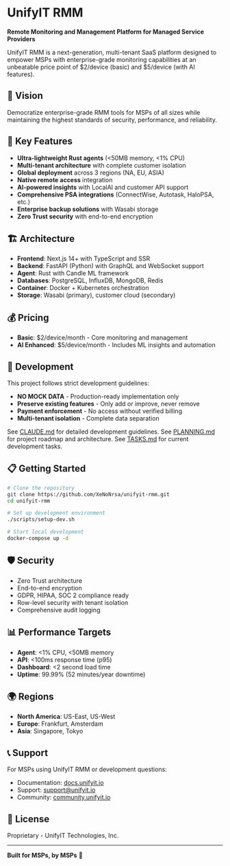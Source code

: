 # UnifyIT RMM

**Remote Monitoring and Management Platform for Managed Service Providers**

UnifyIT RMM is a next-generation, multi-tenant SaaS platform designed to empower MSPs with enterprise-grade monitoring capabilities at an unbeatable price point of $2/device (basic) and $5/device (with AI features).

## 🎯 Vision

Democratize enterprise-grade RMM tools for MSPs of all sizes while maintaining the highest standards of security, performance, and reliability.

## 🚀 Key Features

- **Ultra-lightweight Rust agents** (<50MB memory, <1% CPU)
- **Multi-tenant architecture** with complete customer isolation
- **Global deployment** across 3 regions (NA, EU, ASIA)
- **Native remote access** integration
- **AI-powered insights** with LocalAI and customer API support
- **Comprehensive PSA integrations** (ConnectWise, Autotask, HaloPSA, etc.)
- **Enterprise backup solutions** with Wasabi storage
- **Zero Trust security** with end-to-end encryption

## 🏗️ Architecture

- **Frontend**: Next.js 14+ with TypeScript and SSR
- **Backend**: FastAPI (Python) with GraphQL and WebSocket support
- **Agent**: Rust with Candle ML framework
- **Databases**: PostgreSQL, InfluxDB, MongoDB, Redis
- **Container**: Docker + Kubernetes orchestration
- **Storage**: Wasabi (primary), customer cloud (secondary)

## 💰 Pricing

- **Basic**: $2/device/month - Core monitoring and management
- **AI Enhanced**: $5/device/month - Includes ML insights and automation

## 🔧 Development

This project follows strict development guidelines:
- **NO MOCK DATA** - Production-ready implementation only
- **Preserve existing features** - Only add or improve, never remove
- **Payment enforcement** - No access without verified billing
- **Multi-tenant isolation** - Complete data separation

See [CLAUDE.md](./CLAUDE.md) for detailed development guidelines.
See [PLANNING.md](./PLANNING.md) for project roadmap and architecture.
See [TASKS.md](./TASKS.md) for current development tasks.

## 📋 Getting Started

```bash
# Clone the repository
git clone https://github.com/XeNoNrsa/unifyit-rmm.git
cd unifyit-rmm

# Set up development environment
./scripts/setup-dev.sh

# Start local development
docker-compose up -d
```

## 🛡️ Security

- Zero Trust architecture
- End-to-end encryption
- GDPR, HIPAA, SOC 2 compliance ready
- Row-level security with tenant isolation
- Comprehensive audit logging

## 📊 Performance Targets

- **Agent**: <1% CPU, <50MB memory
- **API**: <100ms response time (p95)
- **Dashboard**: <2 second load time
- **Uptime**: 99.99% (52 minutes/year downtime)

## 🌍 Regions

- **North America**: US-East, US-West
- **Europe**: Frankfurt, Amsterdam  
- **Asia**: Singapore, Tokyo

## 📞 Support

For MSPs using UnifyIT RMM or development questions:
- Documentation: [docs.unifyit.io](https://docs.unifyit.io)
- Support: support@unifyit.io
- Community: [community.unifyit.io](https://community.unifyit.io)

## 📄 License

Proprietary - UnifyIT Technologies, Inc.

---

**Built for MSPs, by MSPs** 🚀